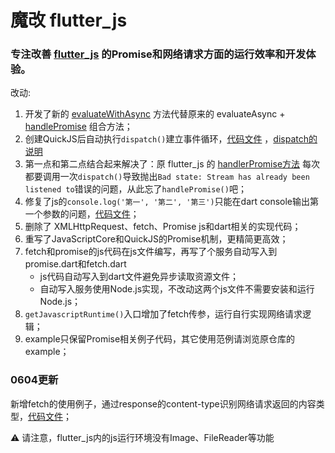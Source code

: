 # 魔改 flutter_js

### 专注改善 [flutter_js](https://github.com/abner/flutter_js) 的Promise和网络请求方面的运行效率和开发体验。

改动:

1. 开发了新的 [evaluateWithAsync](/lib/extension/promise.dart#L46) 方法代替原来的 evaluateAsync + [handlePromise](https://github.com/abner/flutter_js/blob/0dbf4138da63d1cfdd5ad4d53b9bdd974c4dfcfd/lib/extensions/handle_promises.dart)
      组合方法；
1. 创建QuickJS后自动执行`dispatch()`建立事件循环，[代码文件](./lib/flutter_js.dart#L28)
   ，[dispatch的说明](https://github.com/ekibun/flutter_qjs/blob/master/README-CN.md#%E5%9F%BA%E6%9C%AC%E4%BD%BF%E7%94%A8)
1. 第一点和第二点结合起来解决了：原 flutter_js
   的 [handlerPromise方法](https://github.com/abner/flutter_js/blob/0dbf4138da63d1cfdd5ad4d53b9bdd974c4dfcfd/example/lib/main.dart)
   每次都要调用一次`dispatch()`导致抛出`Bad state: Stream has already been listened to`错误的问题，从此忘了`handlePromise()`吧；
1. 修复了js的`console.log('第一', '第二', '第三')`只能在dart console输出第一个参数的问题，[代码文件](./lib/javascript_runtime.dart)；
1. 删除了 XMLHttpRequest、fetch、Promise js和dart相关的实现代码；
1. 重写了JavaScriptCore和QuickJS的Promise机制，更精简更高效；
1. fetch和promise的js代码在js文件编写，再写了个服务自动写入到promise.dart和fetch.dart
    * js代码自动写入到dart文件避免异步读取资源文件；
    * 自动写入服务使用Node.js实现，不改动这两个js文件不需要安装和运行Node.js；
1. `getJavascriptRuntime()`入口增加了fetch传参，运行自行实现网络请求逻辑；
1. example只保留Promise相关例子代码，其它使用范例请浏览原仓库的example；

### 0604更新

新增fetch的使用例子，通过response的content-type识别网络请求返回的内容类型，[代码文件](example/lib/main.dart)；

⚠️ 请注意，flutter_js内的js运行环境没有Image、FileReader等功能